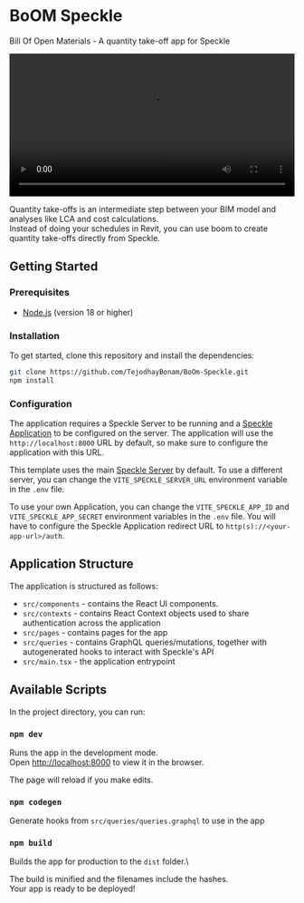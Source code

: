 # BoOM Speckle
Bill Of Open Materials - A quantity take-off app for Speckle

<video controls width='100%' autoPlay>
<source src='/public/boom.webm' type='video/webm' />
</video>

Quantity take-offs is an intermediate step between your BIM model and analyses like LCA and cost calculations.\
Instead of doing your schedules in Revit, you can use boom to create quantity take-offs directly from Speckle.

## Getting Started

### Prerequisites

- [Node.js](https://nodejs.org/en/) (version 18 or higher)

### Installation

To get started, clone this repository and install the dependencies:

```bash
git clone https://github.com/TejodhayBonam/BoOm-Speckle.git
npm install
```

### Configuration

The application requires a Speckle Server to be running and a [Speckle Application](https://speckle.guide/dev/apps.html)
to be configured on the server. The application will use the `http://localhost:8000` URL by default, so make sure to
configure the application with this URL.

This template uses the main [Speckle Server](https://app.speckle.systems) by default. To use a different server, you can change
the `VITE_SPECKLE_SERVER_URL` environment variable in the `.env` file.

To use your own Application, you can change the `VITE_SPECKLE_APP_ID` and `VITE_SPECKLE_APP_SECRET` environment variables in
the `.env` file. You will have to configure the Speckle Application redirect URL to `http(s)://<your-app-url>/auth`.

## Application Structure

The application is structured as follows:

- `src/components` - contains the React UI components.
- `src/contexts` - contains React Context objects used to share authentication across the application
- `src/pages` - contains pages for the app
- `src/queries` - contains GraphQL queries/mutations, together with autogenerated hooks to interact with Speckle's API
- `src/main.tsx` - the application entrypoint

## Available Scripts

In the project directory, you can run:

### `npm dev`

Runs the app in the development mode.\
Open [http://localhost:8000](http://localhost:8000) to view it in the browser.

The page will reload if you make edits.

### `npm codegen`

Generate hooks from `src/queries/queries.graphql` to use in the app

### `npm build`

Builds the app for production to the `dist` folder.\

The build is minified and the filenames include the hashes.\
Your app is ready to be deployed!

